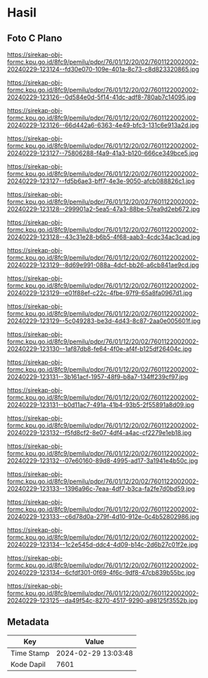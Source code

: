 # Hasil

## Foto C Plano

https://sirekap-obj-formc.kpu.go.id/8fc9/pemilu/pdpr/76/01/12/20/02/7601122002002-20240229-123124--fd30e070-109e-401a-8c73-c8d823320865.jpg

https://sirekap-obj-formc.kpu.go.id/8fc9/pemilu/pdpr/76/01/12/20/02/7601122002002-20240229-123126--0d584e0d-5f14-41dc-adf8-780ab7c14095.jpg

https://sirekap-obj-formc.kpu.go.id/8fc9/pemilu/pdpr/76/01/12/20/02/7601122002002-20240229-123126--66d442a6-6363-4e49-bfc3-131c6e913a2d.jpg

https://sirekap-obj-formc.kpu.go.id/8fc9/pemilu/pdpr/76/01/12/20/02/7601122002002-20240229-123127--75806288-f4a9-41a3-b120-666ce349bce5.jpg

https://sirekap-obj-formc.kpu.go.id/8fc9/pemilu/pdpr/76/01/12/20/02/7601122002002-20240229-123127--fd5b6ae3-bff7-4e3e-9050-afcb088826c1.jpg

https://sirekap-obj-formc.kpu.go.id/8fc9/pemilu/pdpr/76/01/12/20/02/7601122002002-20240229-123128--299901a2-5ea5-47a3-88be-57ea9d2eb672.jpg

https://sirekap-obj-formc.kpu.go.id/8fc9/pemilu/pdpr/76/01/12/20/02/7601122002002-20240229-123128--43c31e28-b6b5-4f68-aab3-4cdc34ac3cad.jpg

https://sirekap-obj-formc.kpu.go.id/8fc9/pemilu/pdpr/76/01/12/20/02/7601122002002-20240229-123129--8d69e991-088a-4dcf-bb26-a6cb841ae9cd.jpg

https://sirekap-obj-formc.kpu.go.id/8fc9/pemilu/pdpr/76/01/12/20/02/7601122002002-20240229-123129--e01f88ef-c22c-4fbe-97f9-65a8fa0967d1.jpg

https://sirekap-obj-formc.kpu.go.id/8fc9/pemilu/pdpr/76/01/12/20/02/7601122002002-20240229-123129--5c049283-be3d-4d43-8c87-2aa0e005601f.jpg

https://sirekap-obj-formc.kpu.go.id/8fc9/pemilu/pdpr/76/01/12/20/02/7601122002002-20240229-123130--1af87db8-fe64-4f0e-af4f-b125df26404c.jpg

https://sirekap-obj-formc.kpu.go.id/8fc9/pemilu/pdpr/76/01/12/20/02/7601122002002-20240229-123131--3b161acf-1957-48f9-b8a7-134ff239cf97.jpg

https://sirekap-obj-formc.kpu.go.id/8fc9/pemilu/pdpr/76/01/12/20/02/7601122002002-20240229-123131--b0d11ac7-491a-41b4-93b5-2f55891a8d09.jpg

https://sirekap-obj-formc.kpu.go.id/8fc9/pemilu/pdpr/76/01/12/20/02/7601122002002-20240229-123132--f5fd8cf2-8e07-4df4-a4ac-cf2279e1eb18.jpg

https://sirekap-obj-formc.kpu.go.id/8fc9/pemilu/pdpr/76/01/12/20/02/7601122002002-20240229-123132--07e60160-89d8-4995-ad17-3a1941e4b50c.jpg

https://sirekap-obj-formc.kpu.go.id/8fc9/pemilu/pdpr/76/01/12/20/02/7601122002002-20240229-123133--1396a96c-7eaa-4df7-b3ca-fa2fe7d0bd59.jpg

https://sirekap-obj-formc.kpu.go.id/8fc9/pemilu/pdpr/76/01/12/20/02/7601122002002-20240229-123133--c6d78d0a-279f-4d10-912e-0c4b52802986.jpg

https://sirekap-obj-formc.kpu.go.id/8fc9/pemilu/pdpr/76/01/12/20/02/7601122002002-20240229-123134--1c2e545d-ddc4-4d09-b14c-2d6b27c01f2e.jpg

https://sirekap-obj-formc.kpu.go.id/8fc9/pemilu/pdpr/76/01/12/20/02/7601122002002-20240229-123134--6cfdf301-0f69-4f6c-9df8-47cb839b55bc.jpg

https://sirekap-obj-formc.kpu.go.id/8fc9/pemilu/pdpr/76/01/12/20/02/7601122002002-20240229-123125--da49f54c-8270-4517-9290-a98125f3552b.jpg


## Metadata

| Key        | Value               |
| ---------- | ------------------- |
| Time Stamp | 2024-02-29 13:03:48 |
| Kode Dapil | 7601                |



